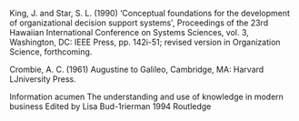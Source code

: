 ﻿King, J. and Star, S. L. (1990) ‘Conceptual foundations for the development of organizational decision support systems', Proceedings of the 23rd Hawaiian International Conference on Systems Sciences, vol. 3, Washington, DC: IEEE Press, pp. 142i-51; revised version in Organization Science, forthcoming.

Crombie, A. C. (1961) Augustine to Galileo, Cambridge, MA: Harvard LJniversity Press.

Information acumen The understanding and use of knowledge in modern business
Edited by Lisa Bud-1rierman 1994 Routledge

